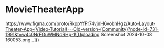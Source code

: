 ﻿# MovieTheaterApp
https://www.figma.com/proto/RkppYfPr74vjnH6vobhHgz/Auto-Layout-Theater-App-(Video-Tutorial)---Old-version-(Community)?node-id=731-1991&t=w4c0NrFGuWMNdRHp-1![Uploading Screenshot 2024-10-08 160053.png…]()
